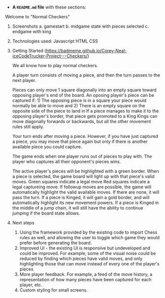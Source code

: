 - **A `README.md` file** with these sections:


Welcome to "Normal Checkers"

1. Screenshots
    a. gamestart
    b. midgame state with pieces selected
    c. endgame with king

2. Technologies used:
    Javascript
    HTML
    CSS

3. Getting Started
    (https://badmeme.github.io/Corey-Neal-iceCodeTrucker-Project---Checkers/)

    We all know how to play normal checkers.

    A player turn consists of moving a piece, and then the turn passes to the next player.

    Pieces can only move 1 square diagonally into an empty square toward opposing player's end of the board.
    An oposing player's piece can be captured if: 
        1) The opposing piece is in a square your piece would normally be able to move and
        2) There is an empty square on the opposite side of the piece to land in
    If a piece manages to make it to the opposing player's border, that piece gets promoted to a King
    Kings can move diagonally forwards or backwards, but all the other movement rules still apply.

    Your turn ends after moving a piece. However, if you have just captured a piece, you may move that piece again but only if there is another available piece you could capture.
    
    The game ends when one player runs out of pieces to play with.
    The player who captures all their opponent's pieces wins.

    The active player's pieces will be highlighted with a green border.
    When a piece is selected, the game board will light up with that piece's valid moves. 
    Green squares indicate a legal move
    Red squares indicate a legal captureing move. 
    If followup moves are possible, the game will automatically highlight the valid available moves. 
    If there are none, it will pass the turn.
    If a piece is Kinged, it will gain a gold border, and will automatically highlight its new movement powers.
    If a piece is Kinged in the middle of a jump chain, it will still have the ability to continue jumping if the board state allows.

4. Next steps

    1) Using the framework provided by the existing code to import Chess rules as well, and allowing the user to toggle which game
        they would prefer before generating the board.
    2) Improved UI - the existing UI is responsive but undeveloped and could be improved. For example, some of the visual noise could be
        reduced by finding which pieces have valid moves, and only highlighting those that can move instead of every one of the player's pieces
    3) More player feedback. For example, a feed of the move history, a representation of how many pieces have been captured for each   
        player, etc.
    4) Custom styling for small screens.
